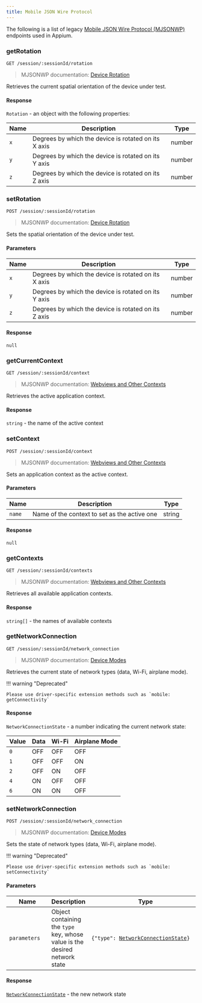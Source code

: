 ```yaml
---
title: Mobile JSON Wire Protocol
---
```

<style>
  ul[data-md-component="toc"] .md-nav {
    display: none;
  }
</style>

The following is a list of legacy [Mobile JSON Wire Protocol (MJSONWP)](https://github.com/SeleniumHQ/mobile-spec/blob/master/spec-draft.md)
endpoints used in Appium.

### getRotation

```
GET /session/:sessionId/rotation
```

> MJSONWP documentation: [Device Rotation](https://github.com/SeleniumHQ/mobile-spec/blob/master/spec-draft.md#device-rotation)

Retrieves the current spatial orientation of the device under test.

#### Response

`Rotation` - an object with the following properties:

|Name|Description|Type|
|--|--|--|
|`x`|Degrees by which the device is rotated on its X axis|number|
|`y`|Degrees by which the device is rotated on its Y axis|number|
|`z`|Degrees by which the device is rotated on its Z axis|number|

### setRotation

```
POST /session/:sessionId/rotation
```

> MJSONWP documentation: [Device Rotation](https://github.com/SeleniumHQ/mobile-spec/blob/master/spec-draft.md#device-rotation)

Sets the spatial orientation of the device under test.

#### Parameters

|Name|Description|Type|
|--|--|--|
|`x`|Degrees by which the device is rotated on its X axis|number|
|`y`|Degrees by which the device is rotated on its Y axis|number|
|`z`|Degrees by which the device is rotated on its Z axis|number|

#### Response

`null`

### getCurrentContext

```
GET /session/:sessionId/context
```

> MJSONWP documentation: [Webviews and Other Contexts](https://github.com/SeleniumHQ/mobile-spec/blob/master/spec-draft.md#webviews-and-other-contexts)

Retrieves the active application context.

#### Response

`string` - the name of the active context

### setContext

```
POST /session/:sessionId/context
```

> MJSONWP documentation: [Webviews and Other Contexts](https://github.com/SeleniumHQ/mobile-spec/blob/master/spec-draft.md#webviews-and-other-contexts)

Sets an application context as the active context.

#### Parameters

|Name|Description|Type|
|--|--|--|
|`name`|Name of the context to set as the active one|string|

#### Response

`null`

### getContexts

```
GET /session/:sessionId/contexts
```

> MJSONWP documentation: [Webviews and Other Contexts](https://github.com/SeleniumHQ/mobile-spec/blob/master/spec-draft.md#webviews-and-other-contexts)

Retrieves all available application contexts.

#### Response

`string[]` - the names of available contexts

### getNetworkConnection

```
GET /session/:sessionId/network_connection
```

> MJSONWP documentation: [Device Modes](https://github.com/SeleniumHQ/mobile-spec/blob/master/spec-draft.md#device-modes)

Retrieves the current state of network types (data, Wi-Fi, airplane mode).

!!! warning "Deprecated"

    Please use driver-specific extension methods such as `mobile: getConnectivity`

#### Response

`NetworkConnectionState` - a number indicating the current network state:

|Value|Data|Wi-Fi|Airplane Mode|
|--|--|--|--|
|`0`|OFF|OFF|OFF|
|`1`|OFF|OFF|ON|
|`2`|OFF|ON|OFF|
|`4`|ON|OFF|OFF|
|`6`|ON|ON|OFF|

### setNetworkConnection

```
POST /session/:sessionId/network_connection
```

> MJSONWP documentation: [Device Modes](https://github.com/SeleniumHQ/mobile-spec/blob/master/spec-draft.md#device-modes)

Sets the state of network types (data, Wi-Fi, airplane mode).

!!! warning "Deprecated"

    Please use driver-specific extension methods such as `mobile: setConnectivity`

#### Parameters

|<div style="width:6em">Name</div>|Description|<div style="width:18em">Type</div>|
|--|--|--|
|`parameters`|Object containing the `type` key, whose value is the desired network state|`{"type": `[`NetworkConnectionState`](#response_5)`}`|

#### Response

[`NetworkConnectionState`](#response_5) - the new network state
